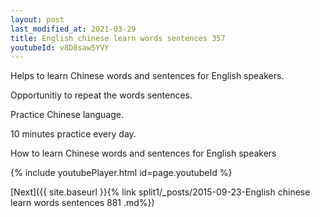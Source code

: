 ```yaml
---
layout: post
last_modified_at: 2021-03-29
title: English chinese learn words sentences 357 
youtubeId: v8D8saw5YVY
---
```

 
 
Helps to learn Chinese words and sentences for English speakers.

Opportunitiy to repeat the words sentences. 

Practice Chinese language. 
 
10 minutes practice every day. 
 
How to learn Chinese words and sentences for English speakers 
 
{% include youtubePlayer.html id=page.youtubeId %}
 
 
[Next]({{ site.baseurl }}{% link  split1/_posts/2015-09-23-English chinese learn words sentences 881 .md%})
 
